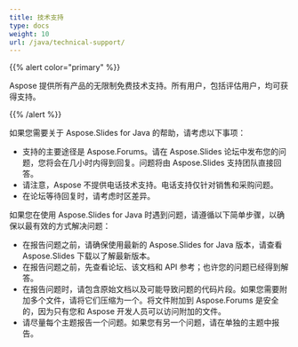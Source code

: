 ```yaml
---
title: 技术支持
type: docs
weight: 10
url: /java/technical-support/
---
```


{{% alert color="primary" %}} 

Aspose 提供所有产品的无限制免费技术支持。所有用户，包括评估用户，均可获得支持。

{{% /alert %}} 

如果您需要关于 Aspose.Slides for Java 的帮助，请考虑以下事项：

- 支持的主要途径是 Aspose.Forums。请在 Aspose.Slides 论坛中发布您的问题，您将会在几小时内得到回复。问题将由 Aspose.Slides 支持团队直接回答。
- 请注意，Aspose 不提供电话技术支持。电话支持仅针对销售和采购问题。
- 在论坛等待回复时，请考虑时区差异。

如果您在使用 Aspose.Slides for Java 时遇到问题，请遵循以下简单步骤，以确保以最有效的方式解决问题：

- 在报告问题之前，请确保使用最新的 Aspose.Slides for Java 版本，请查看 Aspose.Slides 下载以了解最新版本。
- 在报告问题之前，先查看论坛、该文档和 API 参考；也许您的问题已经得到解答。
- 在报告问题时，请包含原始文档以及可能导致问题的代码片段。如果您需要附加多个文件，请将它们压缩为一个。将文件附加到 Aspose.Forums 是安全的，因为只有您和 Aspose 开发人员可以访问附加的文件。
- 请尽量每个主题报告一个问题。如果您有另一个问题，请在单独的主题中报告。